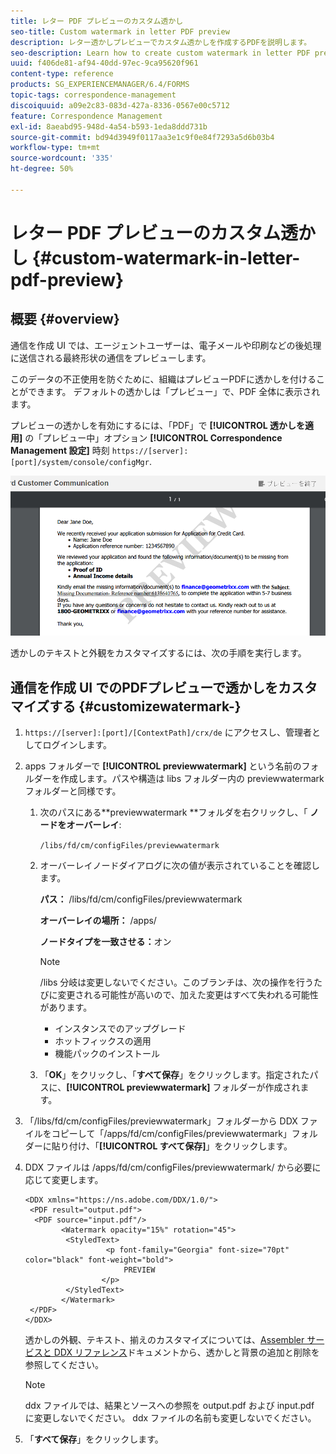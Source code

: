 ```yaml
---
title: レター PDF プレビューのカスタム透かし
seo-title: Custom watermark in letter PDF preview
description: レター透かしプレビューでカスタム透かしを作成するPDFを説明します。
seo-description: Learn how to create custom watermark in letter PDF preview.
uuid: f406de81-af94-40dd-97ec-9ca95620f961
content-type: reference
products: SG_EXPERIENCEMANAGER/6.4/FORMS
topic-tags: correspondence-management
discoiquuid: a09e2c83-083d-427a-8336-0567e00c5712
feature: Correspondence Management
exl-id: 8aeabd95-948d-4a54-b593-1eda8ddd731b
source-git-commit: bd94d3949f0117aa3e1c9f0e84f7293a5d6b03b4
workflow-type: tm+mt
source-wordcount: '335'
ht-degree: 50%

---
```


# レター PDF プレビューのカスタム透かし {#custom-watermark-in-letter-pdf-preview}

## 概要 {#overview}

通信を作成 UI では、エージェントユーザーは、電子メールや印刷などの後処理に送信される最終形状の通信をプレビューします。

このデータの不正使用を防ぐために、組織はプレビューPDFに透かしを付けることができます。 デフォルトの透かしは「プレビュー」で、PDF 全体に表示されます。

プレビューの透かしを有効にするには、「PDF」で **[!UICONTROL 透かしを適用]** の「プレビュー中」オプション **[!UICONTROL Correspondence Management 設定]** 時刻 `https://[server]:[port]/system/console/configMgr`.

![default-watermark](assets/default-watermark.png)

透かしのテキストと外観をカスタマイズするには、次の手順を実行します。

## 通信を作成 UI でのPDFプレビューで透かしをカスタマイズする {#customizewatermark-}

1. `https://[server]:[port]/[ContextPath]/crx/de` にアクセスし、管理者としてログインします。
1. apps フォルダーで **[!UICONTROL previewwatermark]** という名前のフォルダーを作成します。パスや構造は libs フォルダー内の previewwatermark フォルダーと同様です。

   1. 次のパスにある**previewwatermark **フォルダを右クリックし、「 **ノードをオーバーレイ**:

      `/libs/fd/cm/configFiles/previewwatermark`

   1. オーバーレイノードダイアログに次の値が表示されていることを確認します。

      **パス：** /libs/fd/cm/configFiles/previewwatermark

      **オーバーレイの場所：** /apps/

      **ノードタイプを一致させる：**&#x200B;オン

      >[!NOTE]
      >
      >/libs 分岐は変更しないでください。このブランチは、次の操作を行うたびに変更される可能性が高いので、加えた変更はすべて失われる可能性があります。
      >
      >* インスタンスでのアップグレード
      >* ホットフィックスの適用
      >* 機能パックのインストール


   1. 「**OK**」をクリックし、「**すべて保存**」をクリックします。指定されたパスに、**[!UICONTROL previewwatermark]** フォルダーが作成されます。

1. 「/libs/fd/cm/configFiles/previewwatermark」フォルダーから DDX ファイルをコピーして「/apps/fd/cm/configFiles/previewwatermark」フォルダーに貼り付け、「**[!UICONTROL すべて保存]**」をクリックします。
1. DDX ファイルは /apps/fd/cm/configFiles/previewwatermark/ から必要に応じて変更します。

   ```
   <DDX xmlns="https://ns.adobe.com/DDX/1.0/">
    <PDF result="output.pdf">
     <PDF source="input.pdf"/>
           <Watermark opacity="15%" rotation="45">
            <StyledText>
                     <p font-family="Georgia" font-size="70pt" color="black" font-weight="bold">
                         PREVIEW
                    </p>
            </StyledText>
           </Watermark>
    </PDF>
   </DDX>
   ```

   透かしの外観、テキスト、揃えのカスタマイズについては、[Assembler サービスと DDX リファレンス](https://help.adobe.com/jp_ja/livecycle/11.0/ddxRef.pdf)ドキュメントから、透かしと背景の追加と削除を参照してください。

   >[!NOTE]
   >
   >ddx ファイルでは、結果とソースへの参照を output.pdf および input.pdf に変更しないでください。 ddx ファイルの名前も変更しないでください。

1. 「**すべて保存**」をクリックします。
